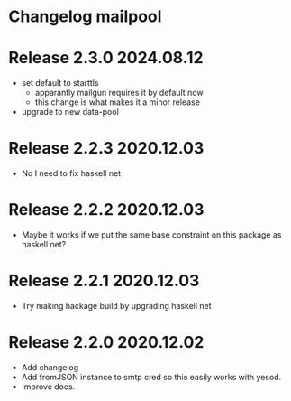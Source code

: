 # Changelog mailpool

# Release 2.3.0 2024.08.12 
+ set default to starttls
  + apparantly mailgun requires it by default now
  + this change is what makes it a minor release
+ upgrade to new data-pool


# Release 2.2.3 2020.12.03 
+ No I need to fix haskell net

# Release 2.2.2 2020.12.03 
+ Maybe it works if we put the same base constraint on this package as haskell net?

# Release 2.2.1 2020.12.03 

+ Try making hackage build by upgrading haskell net

# Release 2.2.0 2020.12.02 

+ Add changelog
+ Add fromJSON instance to smtp cred so this easily works with yesod.
+ Improve docs.
